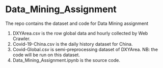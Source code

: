 # Data_Mining_Assignment
The repo contains the dataset and code for Data Mining assignment
1. DXYArea.csv is the row global data and hourly collected by Web Crawler.
2. Covid-19-China.csv is the daily history dataset for China.
3. Covid-Global.csv is semi-preprocessing dataset of DXYArea. NB: the code will be run on this dataset.
4. Data_Mining_Assignment.ipynb is the source code.
